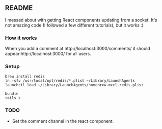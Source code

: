 ## README

I messed about with getting React components updating from a socket. It's not amazing code (I followed a few different tutorials), but it works :)

### How it works

When you add a comment at http://localhost:3000/comments/ it should appear http://localhost:3000/ for all users.

### Setup

    brew install redis
    ln -sfv /usr/local/opt/redis/*.plist ~/Library/LaunchAgents
    launchctl load ~/Library/LaunchAgents/homebrew.mxcl.redis.plist

    bundle
    rails s

### TODO

  * Set the comment channel in the react component.
